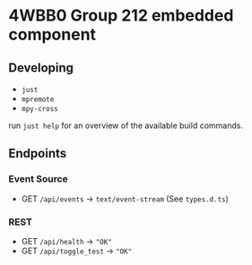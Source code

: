 # 4WBB0 Group 212 embedded component

## Developing

-   `just`
-   `mpremote`
-   `mpy-cross`

run `just help` for an overview of the available build commands.

## Endpoints

### Event Source

-   GET `/api/events` -> `text/event-stream` (See `types.d.ts`)

### REST

-   GET `/api/health` -> `"OK"`
-   GET `/api/toggle_test` -> `"OK"`
